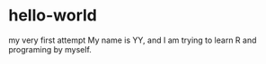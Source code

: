 # hello-world
my very first attempt
My name is YY, and I am trying to learn R and programing by myself.
